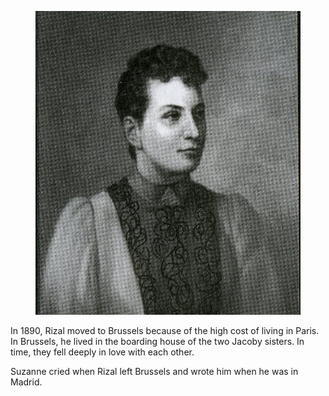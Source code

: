 <figure class="image">

![](/static/files/suzanne-jacoby.jpg)

</figure>

In 1890, Rizal moved to Brussels because of the high cost of living in Paris. In Brussels, he lived in the boarding house of the two Jacoby sisters. In time, they fell deeply in love with each other.

Suzanne cried when Rizal left Brussels and wrote him when he was in Madrid.
